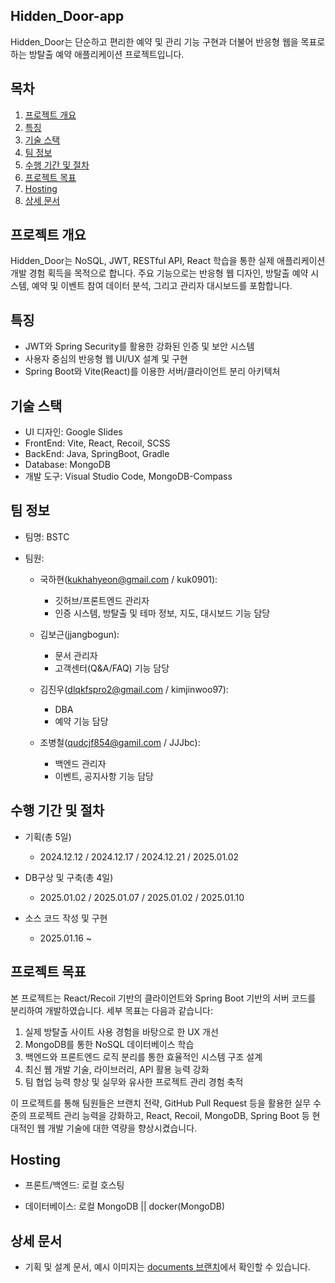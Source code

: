 ## Hidden_Door-app

Hidden_Door는 단순하고 편리한 예약 및 관리 기능 구현과 더불어 반응형 웹을 목표로 하는 방탈출 예약 애플리케이션 프로젝트입니다.

## 목차

1. [프로젝트 개요](#프로젝트-개요)
2. [특징](#특징)
3. [기술 스택](#기술-스택)
4. [팀 정보](#팀-정보)
5. [수행 기간 및 절차](#수행-기간-및-절차)
6. [프로젝트 목표](#프로젝트-목표)
7. [Hosting](#Hosting)
8. [상세 문서](#상세-문서)

## 프로젝트 개요

Hidden_Door는 NoSQL, JWT, RESTful API, React 학습을 통한 실제 애플리케이션 개발 경험 획득을 목적으로 합니다. 주요 기능으로는 반응형 웹 디자인, 방탈출 예약 시스템, 예약 및 이벤트 참여 데이터 분석, 그리고 관리자 대시보드를 포함합니다.

## 특징

- JWT와 Spring Security를 활용한 강화된 인증 및 보안 시스템
- 사용자 중심의 반응형 웹 UI/UX 설계 및 구현
- Spring Boot와 Vite(React)를 이용한 서버/클라이언트 분리 아키텍처

## 기술 스택

- UI 디자인: Google Slides
- FrontEnd: Vite, React, Recoil, SCSS
- BackEnd: Java, SpringBoot, Gradle
- Database: MongoDB
- 개발 도구: Visual Studio Code, MongoDB-Compass

## 팀 정보

- 팀명: BSTC

- 팀원:

  - 국하현(kukhahyeon@gmail.com / kuk0901):

    - 깃허브/프론트엔드 관리자
    - 인증 시스템, 방탈출 및 테마 정보, 지도, 대시보드 기능 담당

  - 김보근(jjangbogun):

    - 문서 관리자
    - 고객센터(Q&A/FAQ) 기능 담당

  - 김진우(dlqkfspro2@gmail.com / kimjinwoo97):

    - DBA
    - 예약 기능 담당

  - 조병철(qudcjf854@gamil.com / JJJbc):
    - 백엔드 관리자
    - 이벤트, 공지사항 기능 담당

## 수행 기간 및 절차

- 기획(총 5일)

  - 2024.12.12 / 2024.12.17 / 2024.12.21 / 2025.01.02

- DB구상 및 구축(총 4일)

  - 2025.01.02 / 2025.01.07 / 2025.01.02 / 2025.01.10

- 소스 코드 작성 및 구현

  - 2025.01.16 ~

## 프로젝트 목표

본 프로젝트는 React/Recoil 기반의 클라이언트와 Spring Boot 기반의 서버 코드를 분리하여 개발하였습니다. 세부 목표는 다음과 같습니다:

1. 실제 방탈출 사이트 사용 경험을 바탕으로 한 UX 개선
2. MongoDB를 통한 NoSQL 데이터베이스 학습
3. 백엔드와 프론트엔드 로직 분리를 통한 효율적인 시스템 구조 설계
4. 최신 웹 개발 기술, 라이브러리, API 활용 능력 강화
5. 팀 협업 능력 향상 및 실무와 유사한 프로젝트 관리 경험 축적

이 프로젝트를 통해 팀원들은 브랜치 전략, GitHub Pull Request 등을 활용한 실무 수준의 프로젝트 관리 능력을 강화하고, React, Recoil, MongoDB, Spring Boot 등 현대적인 웹 개발 기술에 대한 역량을 향상시켰습니다.

## Hosting

- 프론트/백엔드: 로컬 호스팅

- 데이터베이스: 로컬 MongoDB || docker(MongoDB)

## 상세 문서

- 기획 및 설계 문서, 예시 이미지는 [documents 브랜치](https://github.com/kuk0901/Hidden_Door-project/tree/documents)에서 확인할 수 있습니다.
